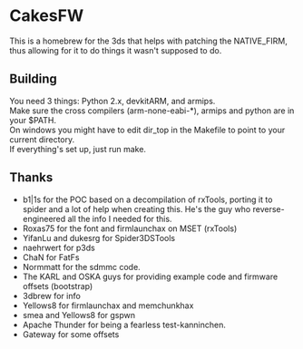 CakesFW
=======

This is a homebrew for the 3ds that helps with patching the NATIVE\_FIRM, thus allowing for it to do things it wasn't supposed to do.

Building
--------

You need 3 things: Python 2.x, devkitARM, and armips.  
Make sure the cross compilers (arm-none-eabi-\*), armips and python are in your $PATH.  
On windows you might have to edit dir\_top in the Makefile to point to your current directory.  
If everything's set up, just run make.  


Thanks
------

* b1|1s for the POC based on a decompilation of rxTools, porting it to spider and a lot of help when creating this. He's the guy who reverse-engineered all the info I needed for this.
* Roxas75 for the font and firmlaunchax on MSET (rxTools)
* YifanLu and dukesrg for Spider3DSTools
* naehrwert for p3ds
* ChaN for FatFs
* Normmatt for the sdmmc code.
* The KARL and OSKA guys for providing example code and firmware offsets (bootstrap)
* 3dbrew for info
* Yellows8 for firmlaunchax and memchunkhax
* smea and Yellows8 for gspwn
* Apache Thunder for being a fearless test-kanninchen.
* Gateway for some offsets
